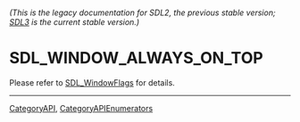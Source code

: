 ###### (This is the legacy documentation for SDL2, the previous stable version; [SDL3](https://wiki.libsdl.org/SDL3/) is the current stable version.)
# SDL_WINDOW_ALWAYS_ON_TOP

Please refer to [SDL_WindowFlags](SDL_WindowFlags) for details.

----
[CategoryAPI](CategoryAPI), [CategoryAPIEnumerators](CategoryAPIEnumerators)

